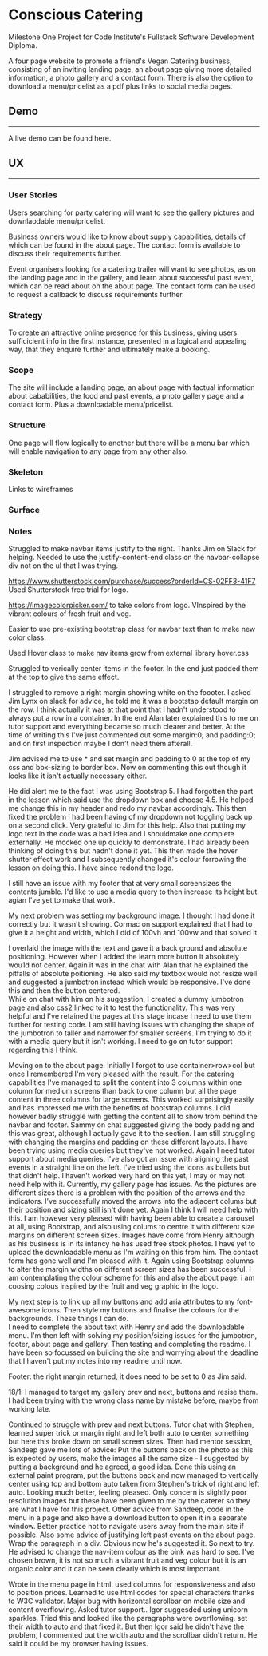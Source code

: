 # **Conscious Catering** 

Milestone One Project for Code Institute's Fullstack Software Development Diploma.

A four page website to promote a friend's Vegan Catering business, consisting of an inviting landing page, an about page giving more detailed information, a photo gallery and a contact form.  There is also the option to download a menu/pricelist as a pdf plus links to social media pages.

## **Demo** 
---

A live demo can be found here.

## **UX**
---
### **User Stories**

Users searching for party catering will want to see the gallery pictures and downlaodable menu/pricelist.

Business owners would like to know about supply capabilities, details of which can be found in the about page.  The contact form is available to discuss their requirements further.

Event organisers looking for a catering trailer will want to see photos, as on the landing page and in the gallery, and learn about successful past event, which can be read about on the about page.  The contact form can be used to request a callback to discuss requirements further.

### **Strategy**

To create an attractive online presence for this business, giving users sufficicient info in the first instance, presented in a logical and appealing way, that they enquire further and ultimately make a booking.

### **Scope**

The site will include a landing page, an about page with factual information about cababilities, the food and past events, a photo gallery page and a contact form.  Plus a downloadable menu/pricelist.

### **Structure**

One page will flow logically to another but there will be a menu bar which will enable navigation to any page from any other also. 

### **Skeleton**

Links to wireframes

### **Surface**

### **Notes**
Struggled to make navbar items justify to the right.  Thanks Jim on Slack for helping.  Needed to use the justify-content-end class on the navbar-collapse div not on the ul that I was trying.

https://www.shutterstock.com/purchase/success?orderId=CS-02FF3-41F7 Used Shutterstock free trial for logo.

https://imagecolorpicker.com/ to take colors from logo. VInspired by the vibrant colours of fresh fruit and veg.

Easier to use pre-existing bootstrap class for navbar text than to make new color class.

Used Hover class to make nav items grow from external library hover.css

Struggled to verically center items in the footer.  In the end just padded them at the top to give the same effect.

I struggled to remove a right margin showing white on the foooter.  I asked Jim Lynx on slack for advice, he told me it was a bootstap default margin on the row.  I think actually it was at that point that I hadn't understood to always put a row in a container.  In the end Alan later explained this to me on tutor support and everything became so much clearer and better.  At the time of writing this I've just commented out some margin:0; and padding:0; and on first inspection maybe I don't need them afterall.

Jim advised me to use * and set margin and padding to 0 at the top of my css and box-sizing to border box.  Now on commenting this out though it looks like it isn't actually necessary either.

He did alert me to the fact I was using Bootstrap 5.  I had forgotten the part in the lesson which said use the dropdown box and choose 4.5.  He helped me change this in my header and redo my navbar accordingly.
This then fixed the problem I had been having of my dropdown not toggling back up on a second click.  Very grateful to Jim for this help.
Also that putting my logo text in the code was a bad idea and I shouldmake one complete externally.  He mocked one up quickly to demonstrate.  I had already been thinking of doing this but hadn't done it yet.  This then made the hover shutter effect work and I subsequently changed it's colour forrowing the lesson on doing this.  I have since redond the logo.

I still have an issue with my footer that at very small screensizes the contents jumble.  I'd like to use a media query to then increase its height but agian I've yet to make that work.

My next problem was setting my background image.  I thought I had done it correctly but it wasn't showing. Cormac on support explained that I had to give it a height and width, which I did of 100vh and 100vw and that solved it.

I overlaid the image with the text and gave it a back ground and absolute positioning.  However when I added the learn more button it absolutely wou1d not center.  Again it was in the chat with Alan that he explained the pitfalls of absolute poitioning.  He also said my textbox would not resize well and suggested a jumbotron instead which would be responsive.  I've done this and then the button centered.  
While on chat with him on his suggestion, I created a dummy jumbotron page and also css2 linked to it to test the functionality.  This was very helpful and I've retained the pages at this stage incase I need to use them further for testing code.  I am still having issues with changing the shape of the jumbotron to taller and narrower for smaller screens. I'm trying to do it with a media query but it isn't working.  I need to go on tutor support regarding this I think.

Moving on to the about page.  Initially I forgot to use container>row>col but once I remembered I'm very pleased with the result.  For the catering capabilities I've managed to split the content into 3 columns within one column for medium screens than back to one column but all the page content in three columns for large screens.  This worked surprisingly easily and has impressed me with the benefits of bootstrap columns.
I did however badly struggle with getting the content all to show from behind the navbar and footer.  Sammy on chat suggested giving the body padding and this was great, although I actually gave it to the section.
I am still struggling with changing the margins and padding on these different layouts.   I have been trying using media queries but they've not worked.  Again I need tutor support about media queries.   I've also got an issue with aligning the past events in a straight line on the left.  I've tried using the icons as bullets but that didn't help.  I haven't worked very hard on this yet, I may or may not need help with it.
Currently, my gallery page has issues.  As the pictures are different sizes there is a problem with the position of the arrows and the indicators.  I've successfully moved the arrows into the adjacent colums but their position and sizing still isn't done yet.  Again I think I will need help with this.
I am however very pleased with having been able to create a carousel at all, using Bootstrap, and also using colums to centre it with different size margins on different screen sizes.
Images have come from Henry although as his business is in its infancy he has used free stock photos.
I have yet to upload the downloadable menu as I'm waiting on this from him.
The contact form has gone well and I'm pleased with it.  Again using Bootstrap columns to alter the margin widths on different screen sizes has been successful.  I am contemplating the colour scheme for this and also the about page.  i am coosing colous inspired by the fruit and veg graphic in the logo.

My next step is to link up all my buttons and add aria attributes to my font-awesome icons.  Then style my buttons and finalise the colours for the backgrounds.  These things I can do.   
I need to complete the about text with Henry and add the downloadable menu.  I'm then left with solving my position/sizing issues for the jumbotron, footer, about page and gallery.  Then testing and completing the readme.
I have been so focussed on building the site and worrying about the deadline that I haven't put my notes into my readme until now.

Footer: the right margin returned, it does need to be set to 0 as Jim said.

18/1: I managed to target my gallery prev and next, buttons and resise them.  I had been trying with the wrong class name by mistake before, maybe from working late.

Continued to struggle with prev and next buttons.  Tutor chat with Stephen, learned super trick or margin right and left both auto to center something but here this broke down on small screen sizes.   Then had mentor session, Sandeep gave me lots of advice:  Put the buttons back on the photo as this is expected by users, make the images all the same size - I suggested by putting a background and he agreed, a good idea. 
Done this using an external paint program, put the buttons back and now managed to vertically center using top and bottom auto taken from Stephen's trick of right and left auto.  Looking much better, feeling pleased.  Only concern is slightly poor resolution images but these have been given to me by the caterer so they are what I have for this project.
Other advice from Sandeep, code in the menu in a page and also have a download button to open it in a separate window.  Better practice not to navigate users away from the main site if possible.  Also some advice of justifying left past events on the about page.  Wrap the paragraph in a div.  Obvious now he's suggested it.  So next to try.
He advised to change the nav-item colour as the pink was hard to see.  I've chosen brown, it is not so much a vibrant fruit and veg colour but it is an organic color and it can be seen clearly which is most important.

Wrote in the menu page in html.  used columns for responsiveness and also to position prices.
Learned to use html codes for special characters thanks to W3C validator.
Major bug with horizontal scrollbar on mobile size and content overflowing.  Asked tutor support.. Igor suggesded using unicorn sparkles.  Tried this and looked like the paragraphs were overflowing. set their width to auto and that fixed it.  But then Igor said he didn't have the problem, I commented out the width auto and the scrollbar didn't return. He said it could be my browser having issues.

